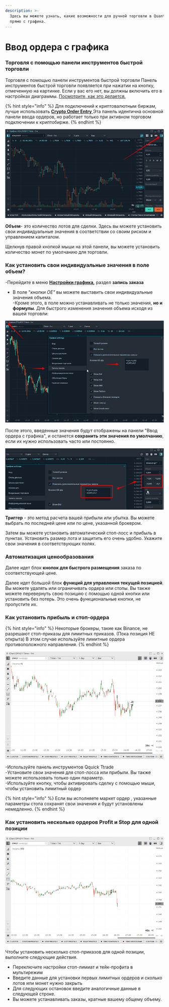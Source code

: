 ```yaml
---
description: >-
  Здесь вы можете узнать, какие возможности для ручной торговли в Quantower
  прямо с графика.
---
```


# Ввод ордера с графика

### Торговля с помощью панели инструментов быстрой торговли

Торговля с помощью панели инструментов быстрой торговли Панель инструментов быстрой торговли появляется при нажатии на кнопку, отмеченную на картинке. Если у вас его нет, вы должны включить его в настройках диаграммы. [Посмотрите, как это делается.](https://app.gitbook.com/@quantower/s/quantower-ru/~/drafts/-MbBUVhc4TPnNLe_OOl1/analytics-panels/chart/chart-settings)

{% hint style="info" %}
Для подключений к криптовалютным биржам, лучше использовать [**Crypto Order Entry** ](https://app.gitbook.com/@quantower/s/quantower-ru/~/drafts/-MbBbs2smxjsokgzN-Ki/trading-panels/crypto-order-entry)Эта панель идентична основной панели ввода ордеров, но работает только при активном торговом подключении к криптобирже.
{% endhint %}

![](../../.gitbook/assets/vvod-ordera-panel.jpg)

**Объем**- это количество лотов для сделки. Здесь вы можете установить свои индивидуальные значения в соответствии со своим риском и управлением капиталом. 

Щелкнув правой кнопкой мыши на этой панели, вы можете установить количество монет по умолчанию для торговли.

### **Как установить свои индивидуальные значения в поле объем?**

-Перейдите в меню [**Настройки графика**](https://app.gitbook.com/@quantower/s/quantower-ru/~/drafts/-MbeyqYlB3IwnbmL6nJY/analytics-panels/chart/chart-settings)**,** раздел **запись заказа**  
- В поле "_кнопки ОЕ"_  вы можете выставить свои индивидуальные значения объема.  
-Кроме этого, в поле можно устанавливать не только значения, **но и формулы**. Для быстрого изменения значения объема исходя из вашей торговли:

![](../../.gitbook/assets/formuly-obema-zakaza.png)

После этого, введенные значения будут отображены на панели "Ввод ордера с графика", и останется **сохранить эти значения по умолчанию**, если их нужно использовать часто или постоянно.

![](../../.gitbook/assets/formuly-obema-zakaza-rezultat.png)

**Триггер** - это метод расчета вашей прибыли или убытка. Вы можете выбрать по последней цене или по цене, указанной брокером.

Затем вы можете установить автоматический стоп-лосс и прибыль в пунктах. Установить размер лота и защитить его очень удобно. Укажите свои значения в соответствующих полях.

### **Автоматизация ценообразования**

Далее идет блок **кнопок для быстрого размещения** заказа по соответствующей цене.

Далее идет большой блок **функций для управления текущей позицией**. Вы можете удалять или ограничивать ордера или стопы. Вы также можете перевернуть свою позицию с помощью одной кнопки или установить без потерь. Это очень функциональные кнопки, не пропустите их.

### Как установить прибыль и стоп-ордера

{% hint style="info" %}
Некоторые брокеры, такие как Binance, не разрешают стоп-приказы для лимитных приказов. \(Пока позиция НЕ открыта\) В этом случае используйте лимитные ордера противоположного направления.
{% endhint %}

![](../../.gitbook/assets/stop-limit.gif)

-Используйте панель инструментов Qquick Ttrade  
-Установите свои значения для стоп-лосса или прибыли. Вы также можете использовать только один параметр.  
-Используйте кнопку, чтобы активировать сделку с помощью мыши, чтобы установить лимитный ордер

{% hint style="info" %}
Если вы исполняете маркет ордер , указанные параметры стопа сохранят свои значения и будут установлены немедленно.
{% endhint %}

### Как установить несколько ордеров Profit и Stop для одной позиции <a id="how-to-set-up-multiple-profit-and-stop-orders-for-one-position"></a>

![](../../.gitbook/assets/neskolko-stop.gif)

Чтобы установить несколько стоп-приказов для одной позиции, выполните следующие действия. 

* Переключите настройки стоп-лимиат и тейк-профита в мультирежим
* Введите данные для установки первых лимитных ордеров и сколько лотов или монет нужно закрыть
* Для следующих остановок введите аналогичные данные в следующей строке.
* Вы можете устанавливать заказы, кратные вашему общему объему.

